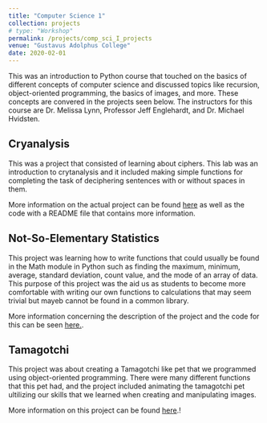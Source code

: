 ```yaml
---
title: "Computer Science 1"
collection: projects
# type: "Workshop"
permalink: /projects/comp_sci_I_projects
venue: "Gustavus Adolphus College"
date: 2020-02-01
---
```


This was an introduction to Python course that touched on the basics of different concepts of computer science and discussed topics like recursion, object-oriented programming, the basics of images, and more. These concepts are convered in the projects seen below. The instructors for this course are Dr. Melissa Lynn, Professor Jeff Englehardt, and Dr. Michael Hvidsten.

## **Cryanalysis**   
This was a project that consisted of learning about ciphers. This lab was an introduction to crytanalysis and it included making simple functions for completing the task of deciphering sentences with or without spaces in them. 

More information on the actual project can be found <a href = "https://github.com/abbyruthe/cs_1_project4_cryptanalysis">here</a> as well as the code with a README file that contains more information.

## **Not-So-Elementary Statistics**   
This project was learning how to write functions that could usually be found in the Math module in Python such as finding the maximum, minimum, average, standard deviation, count value, and the mode of an array of data. This purpose of this project was the aid us as students to become more comfortable with writing our own functions to calculations that may seem trivial but mayeb cannot be found in a common library.

More information concerning the description of the project and the code for this can be seen <a href = "https://github.com/abbyruthe/cs_1_project5_statistics">here.</a>.

## **Tamagotchi**  
This project was about creating a Tamagotchi like pet that we programmed using object-oriented programming. There were many different functions that this pet had, and the project included animating the tamagotchi pet ultilizing our skills that we learned when creating and manipulating images. 

More information on this project can be found <a href = "https://github.com/abbyruthe/cs_1_project10_tamagotchi">here</a>.!